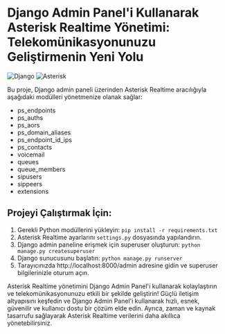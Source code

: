 # Django Admin Panel'i Kullanarak Asterisk Realtime Yönetimi: Telekomünikasyonunuzu Geliştirmenin Yeni Yolu

![Django](https://img.shields.io/badge/Django-3.2-green)
![Asterisk](https://img.shields.io/badge/Asterisk-20.0-blue)


Bu proje, Django admin paneli üzerinden Asterisk Realtime aracılığıyla aşağıdaki modülleri yönetmenize olanak sağlar:

- ps_endpoints
- ps_auths
- ps_aors
- ps_domain_aliases
- ps_endpoint_id_ips
- ps_contacts
- voicemail
- queues
- queue_members
- sipusers
- sippeers
- extensions

## Projeyi Çalıştırmak İçin:

1. Gerekli Python modüllerini yükleyin: `pip install -r requirements.txt`
2. Asterisk Realtime ayarlarını `settings.py` dosyasında yapılandırın.
3. Django admin paneline erişmek için superuser oluşturun: `python manage.py createsuperuser`
4. Django sunucusunu başlatın: `python manage.py runserver`
5. Tarayıcınızda http://localhost:8000/admin adresine gidin ve superuser bilgilerinizle oturum açın.

Asterisk Realtime yönetimini Django Admin Panel'i kullanarak kolaylaştırın ve telekomünikasyonunuzu etkili bir şekilde geliştirin! Güçlü iletişim altyapısını keşfedin ve Django Admin Panel'i kullanarak hızlı, esnek, güvenilir ve kullanıcı dostu bir çözüm elde edin. Ayrıca, zaman ve kaynak tasarrufu sağlayarak Asterisk Realtime verilerini daha akıllıca yönetebilirsiniz.
